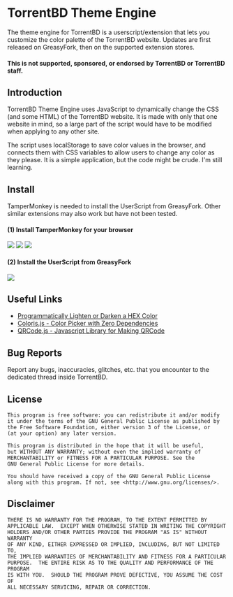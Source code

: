 # TorrentBD Theme Engine

The theme engine for TorrentBD is a userscript/extension that lets you customize the color palette of the TorrentBD website. Updates are first released on GreasyFork, then on the supported extension stores.

#### This is not supported, sponsored, or endorsed by TorrentBD or TorrentBD staff.

## Introduction

TorrentBD Theme Engine uses JavaScript to dynamically change the CSS (and some HTML) of the TorrentBD website. It is made with only that one website in mind, so a large part of the script would have to be modified when applying to any other site.

The script uses localStorage to save color values in the browser, and connects them with CSS variables to allow users to change any color as they please. It is a simple application, but the code might be crude. I'm still learning.

## Install

TamperMonkey is needed to install the UserScript from GreasyFork. Other similar extensions may also work but have not been tested.

#### (1) Install TamperMonkey for your browser
[![](https://img.shields.io/badge/Google%20Chrome-%231a73e8)](https://chrome.google.com/webstore/detail/dhdgffkkebhmkfjojejmpbldmpobfkfo)
[![](https://img.shields.io/badge/Mozilla%20Firefox-%23ff5f3a)](https://addons.mozilla.org/en-US/firefox/addon/tampermonkey/)
[![](https://img.shields.io/badge/Microsoft%20Edge-%232cfbcd)](https://microsoftedge.microsoft.com/addons/detail/iikmkjmpaadaobahmlepeloendndfphd)

#### (2) Install the UserScript from GreasyFork
[![](https://img.shields.io/badge/UserScript-%23aa1010)](https://greasyfork.org/en/scripts/440627-torrentbd-theme-engine)

## Useful Links

- [Programmatically Lighten or Darken a HEX Color](https://stackoverflow.com/a/57401891/14312937)
- [Coloris.js - Color Picker with Zero Dependencies](https://coloris.js.org/)
- [QRCode.js - Javascript Library for Making QRCode](https://davidshimjs.github.io/qrcodejs/)

## Bug Reports

Report any bugs, inaccuracies, glitches, etc. that you encounter to the dedicated thread inside TorrentBD.

## License

    This program is free software: you can redistribute it and/or modify
    it under the terms of the GNU General Public License as published by
    the Free Software Foundation, either version 3 of the License, or
    (at your option) any later version.

    This program is distributed in the hope that it will be useful,
    but WITHOUT ANY WARRANTY; without even the implied warranty of
    MERCHANTABILITY or FITNESS FOR A PARTICULAR PURPOSE. See the
    GNU General Public License for more details.

    You should have received a copy of the GNU General Public License
    along with this program. If not, see <http://www.gnu.org/licenses/>.

## Disclaimer

    THERE IS NO WARRANTY FOR THE PROGRAM, TO THE EXTENT PERMITTED BY
    APPLICABLE LAW.  EXCEPT WHEN OTHERWISE STATED IN WRITING THE COPYRIGHT
    HOLDERS AND/OR OTHER PARTIES PROVIDE THE PROGRAM "AS IS" WITHOUT WARRANTY
    OF ANY KIND, EITHER EXPRESSED OR IMPLIED, INCLUDING, BUT NOT LIMITED TO,
    THE IMPLIED WARRANTIES OF MERCHANTABILITY AND FITNESS FOR A PARTICULAR
    PURPOSE.  THE ENTIRE RISK AS TO THE QUALITY AND PERFORMANCE OF THE PROGRAM
    IS WITH YOU.  SHOULD THE PROGRAM PROVE DEFECTIVE, YOU ASSUME THE COST OF
    ALL NECESSARY SERVICING, REPAIR OR CORRECTION.
